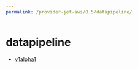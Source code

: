 ```yaml
---
permalink: /provider-jet-aws/0.5/datapipeline/
---
```


# datapipeline



* [v1alpha1](v1alpha1/index.md)